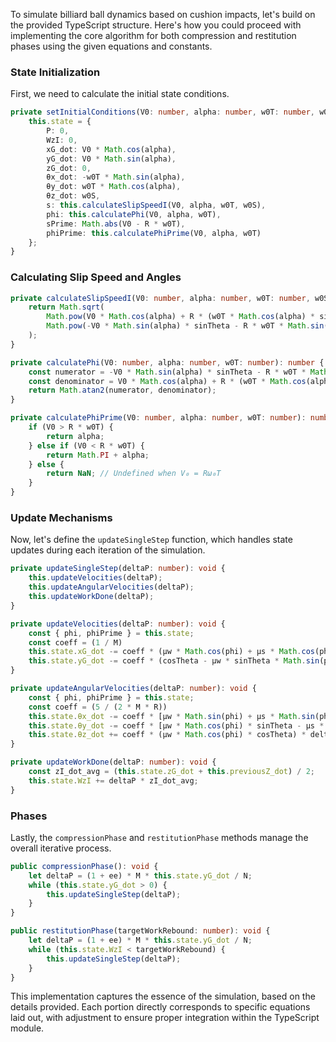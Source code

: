 To simulate billiard ball dynamics based on cushion impacts, let's build on the provided TypeScript structure. Here's how you could proceed with implementing the core algorithm for both compression and restitution phases using the given equations and constants.

### State Initialization

First, we need to calculate the initial state conditions.

```typescript
private setInitialConditions(V0: number, alpha: number, w0T: number, w0S: number): void {
    this.state = {
        P: 0,
        WzI: 0,
        xG_dot: V0 * Math.cos(alpha),
        yG_dot: V0 * Math.sin(alpha),
        zG_dot: 0,
        θx_dot: -w0T * Math.sin(alpha),
        θy_dot: w0T * Math.cos(alpha),
        θz_dot: w0S,
        s: this.calculateSlipSpeedI(V0, alpha, w0T, w0S),
        phi: this.calculatePhi(V0, alpha, w0T),
        sPrime: Math.abs(V0 - R * w0T),
        phiPrime: this.calculatePhiPrime(V0, alpha, w0T)
    };
}
```

### Calculating Slip Speed and Angles

```typescript
private calculateSlipSpeedI(V0: number, alpha: number, w0T: number, w0S: number): number {
    return Math.sqrt(
        Math.pow(V0 * Math.cos(alpha) + R * (w0T * Math.cos(alpha) * sinTheta - w0S * cosTheta), 2) +
        Math.pow(-V0 * Math.sin(alpha) * sinTheta - R * w0T * Math.sin(alpha), 2)
    );
}

private calculatePhi(V0: number, alpha: number, w0T: number): number {
    const numerator = -V0 * Math.sin(alpha) * sinTheta - R * w0T * Math.sin(alpha);
    const denominator = V0 * Math.cos(alpha) + R * (w0T * Math.cos(alpha) * sinTheta - w0S * cosTheta);
    return Math.atan2(numerator, denominator);
}

private calculatePhiPrime(V0: number, alpha: number, w0T: number): number {
    if (V0 > R * w0T) {
        return alpha;
    } else if (V0 < R * w0T) {
        return Math.PI + alpha;
    } else {
        return NaN; // Undefined when V₀ = Rω₀T
    }
}
```

### Update Mechanisms

Now, let's define the `updateSingleStep` function, which handles state updates during each iteration of the simulation.

```typescript
private updateSingleStep(deltaP: number): void {
    this.updateVelocities(deltaP);
    this.updateAngularVelocities(deltaP);
    this.updateWorkDone(deltaP);
}

private updateVelocities(deltaP: number): void {
    const { phi, phiPrime } = this.state;
    const coeff = (1 / M)
    this.state.xG_dot -= coeff * (μw * Math.cos(phi) + μs * Math.cos(phiPrime) * (sinTheta + μw * Math.sin(phi) * cosTheta)) * deltaP;
    this.state.yG_dot -= coeff * (cosTheta - μw * sinTheta * Math.sin(phi) + μs * Math.sin(phiPrime) * (sinTheta + μw * Math.sin(phi) * cosTheta)) * deltaP;
}

private updateAngularVelocities(deltaP: number): void {
    const { phi, phiPrime } = this.state;
    const coeff = (5 / (2 * M * R))
    this.state.θx_dot -= coeff * [μw * Math.sin(phi) + μs * Math.sin(phiPrime) * (sinTheta + μw * Math.sin(phi) * cosTheta)] * deltaP;
    this.state.θy_dot -= coeff * [μw * Math.cos(phi) * sinTheta - μs * Math.cos(phiPrime) * (sinTheta + μw * Math.sin(phi) * cosTheta)] * deltaP;
    this.state.θz_dot += coeff * (μw * Math.cos(phi) * cosTheta) * deltaP;
}

private updateWorkDone(deltaP: number): void {
    const zI_dot_avg = (this.state.zG_dot + this.previousZ_dot) / 2; 
    this.state.WzI += deltaP * zI_dot_avg;
}
```

### Phases

Lastly, the `compressionPhase` and `restitutionPhase` methods manage the overall iterative process.

```typescript
public compressionPhase(): void {
    let deltaP = (1 + ee) * M * this.state.yG_dot / N;
    while (this.state.yG_dot > 0) {
        this.updateSingleStep(deltaP);
    }
}

public restitutionPhase(targetWorkRebound: number): void {
    let deltaP = (1 + ee) * M * this.state.yG_dot / N;
    while (this.state.WzI < targetWorkRebound) {
        this.updateSingleStep(deltaP);
    }
}
```

This implementation captures the essence of the simulation, based on the details provided. Each portion directly corresponds to specific equations laid out, with adjustment to ensure proper integration within the TypeScript module.